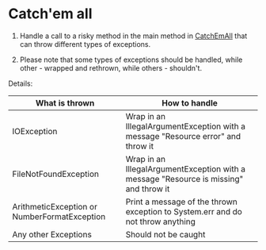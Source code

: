 # Catch'em all

1. Handle a call to a risky method in the main method in [CatchEmAll](src/main/java/com/rpam/rd/autotasks/CatchEmAll.java) that can throw different types of exceptions.

2. Please note that some types of exceptions should be handled, while other - wrapped and rethrown, while others - shouldn't.

Details:

| What is thrown | How to handle |
| --- | --- |
| IOException | Wrap in an IllegalArgumentException with a message "Resource error" and throw it |
| FileNotFoundException | Wrap in an IllegalArgumentException with a message "Resource is missing" and throw it | 
| ArithmeticException or NumberFormatException | Print a message of the thrown exception to System.err and do not throw anything |
| Any other Exceptions | Should not be caught |
